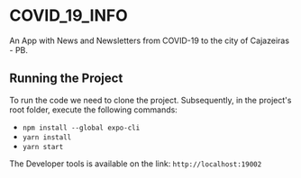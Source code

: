 # COVID_19_INFO

An App with News and Newsletters from COVID-19 to the city of Cajazeiras - PB.

## Running the Project

To run the code we need to clone the project. Subsequently, in the project's root folder, execute the following commands:

* `npm install --global expo-cli`
* `yarn install`
* `yarn start`

The Developer tools is available on the link: `http://localhost:19002`